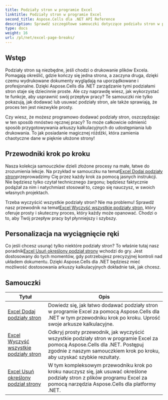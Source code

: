 ```yaml
---
title: Podziały stron w programie Excel
linktitle: Podziały stron w programie Excel
second_title: Aspose.Cells dla .NET API Reference
description: Sprawdź szczegółowe samouczki dotyczące podziału stron w programie Excel z Aspose.Cells dla .NET. Ulepsz układ skoroszytów programu Excel z łatwością.
type: docs
weight: 16
url: /pl/net/excel-page-breaks/
---
```

## Wstęp

Podziały stron są niezbędne, jeśli chodzi o drukowanie plików Excela. Pomagają określić, gdzie kończy się jedna strona, a zaczyna druga, dzięki czemu wydrukowane dokumenty wyglądają na uporządkowane i profesjonalne. Dzięki Aspose.Cells dla .NET zarządzanie tymi podziałami stron staje się dziecinnie proste. Ale czy naprawdę wiesz, jak wykorzystać te funkcje, aby usprawnić swój przepływ pracy? Te samouczki nie tylko pokazują, jak dodawać lub usuwać podziały stron, ale także sprawiają, że proces ten jest niezwykle prosty.

Czy wiesz, że możesz programowo dodawać podziały stron, oszczędzając w ten sposób mnóstwo ręcznej pracy? To może całkowicie odmienić sposób przygotowywania arkuszy kalkulacyjnych do udostępniania lub drukowania. To jak posiadanie magicznej różdżki, która zamienia chaotyczne dane w pięknie ułożone strony!

## Przewodniki krok po kroku
 Nasza kolekcja samouczków dzieli złożone procesy na małe, łatwe do zrozumienia lekcje. Na przykład w samouczku na temat[Excel Dodaj podziały stron](./excel-add-page-breaks/)przeprowadzimy Cię przez każdy krok za pomocą jasnych instrukcji. Nie będziesz tylko czytał technicznego żargonu; będziesz faktycznie podążał za nim i natychmiast stosował to, czego się nauczysz, w swoich własnych projektach. 

 Trzeba wyczyścić wszystkie podziały stron? Nie ma problemu! Sprawdź nasz przewodnik na temat[Excel Wyczyść wszystkie podziały stron](./excel-clear-all-page-breaks/), który oferuje prosty i skuteczny proces, który każdy może opanować. Chodzi o to, aby Twój przepływ pracy był płynniejszy i szybszy.

## Personalizacja na wyciągnięcie ręki
 Co jeśli chcesz usunąć tylko niektóre podziały stron? To właśnie tutaj nasz poradnik[Excel Usuń określony podział strony](./excel-remove-specific-page-break/) wchodzi do gry. Jest dostosowany do tych momentów, gdy potrzebujesz precyzyjnej kontroli nad układem dokumentu. Dzięki Aspose.Cells dla .NET będziesz mieć możliwość dostosowania arkuszy kalkulacyjnych dokładnie tak, jak chcesz. 

## Samouczki 
| Tytuł | Opis |
| --- | --- |
| [Excel Dodaj podziały stron](./excel-add-page-breaks/) | Dowiedz się, jak łatwo dodawać podziały stron w programie Excel za pomocą Aspose.Cells dla .NET w tym przewodniku krok po kroku. Uprość swoje arkusze kalkulacyjne. |  
| [Excel Wyczyść wszystkie podziały stron](./excel-clear-all-page-breaks/) | Odkryj prosty przewodnik, jak wyczyścić wszystkie podziały stron w programie Excel za pomocą Aspose.Cells dla .NET. Postępuj zgodnie z naszym samouczkiem krok po kroku, aby uzyskać szybkie rezultaty. |  
| [Excel Usuń określony podział strony](./excel-remove-specific-page-break/) | W tym kompleksowym przewodniku krok po kroku nauczysz się, jak usuwać określone podziały stron z plików programu Excel za pomocą narzędzia Aspose.Cells dla platformy .NET. |  